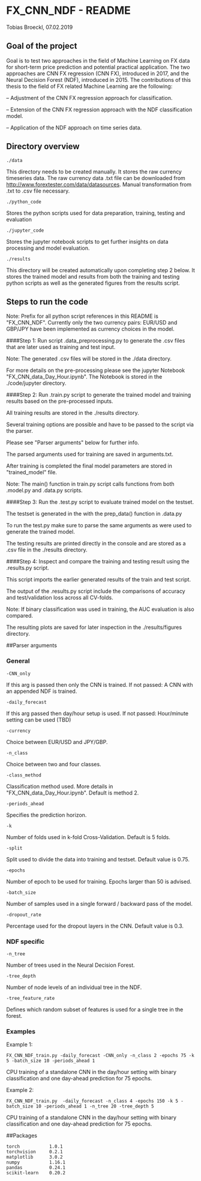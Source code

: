 # FX_CNN_NDF - README
Tobias Broeckl, 07.02.2019

## Goal of the project
Goal is to test two approaches in the field of Machine Learning on FX data for short-term price 
prediction and potential practical application. The two approaches are CNN FX regression (CNN FX), introduced in 2017, 
and the Neural Decision Forest (NDF), introduced in 2015.  The contributions of this thesis to the field of FX 
related Machine Learning are the following:

– Adjustment of the CNN FX regression approach for classification.

– Extension of the CNN FX regression approach with the NDF classification model.

– Application of the NDF approach on time series data.

## Directory overview

    ./data 
   This directory needs to be created manually. It stores the raw currency timeseries data.
   The raw currency data .txt file can be downloaded from http://www.forextester.com/data/datasources. 
   Manual transformation from .txt to .csv file necessary.

    ./python_code 
   Stores the python scripts used for data preparation, training, testing and evaluation

    ./jupyter_code
   Stores the jupyter notebook scripts to get further insights on data processing and model evaluation.
     
    ./results
   This directory will be created automatically upon completing step 2 below. 
   It stores the trained model and results from both the training and testing python scripts as well as the 
   generated figures from the results script.


## Steps to run the code

Note:
Prefix for all python script references in this README is "FX_CNN_NDF". 
Currently only the two currency pairs: EUR/USD and GBP/JPY have been implemented as currency choices in the model.
   
   ####Step 1: 
   Run script .data_preprocessing.py to generate the .csv files that are later used as training and test input. 
   
   Note: The generated .csv files will be stored in the ./data directory. 
   
   For more details on the pre-processing please see the jupyter Notebook "FX_CNN_data_Day_Hour.ipynb".
   The Notebook is stored in the ./code/jupyter directory.
   
   ####Step 2: 
   Run .train.py script to generate the trained model and training results based on the pre-processed inputs.
   
   All training results are stored in the ./results directory.  
   
   Several training options are possible and have to be passed to the script via the parser. 
   
   Please see "Parser arguments" below for further info.
   
   The parsed arguments used for training are saved in arguments.txt.
     
   After training is completed the final model parameters are stored in "trained_model" file.
   
   Note: The main() function in train.py script calls functions from both .model.py and .data.py scripts.
   
   ####Step 3: 
   Run the .test.py script to evaluate trained model on the testset.
   
   The testset is generated in the with the prep_data() function in .data.py
   
   To run the test.py make sure to parse the same arguments as were used to generate the trained model. 
   
   The testing results are printed directly in the console and are stored as a .csv file in the ./results directory.
   
   ####Step 4: 
   Inspect and compare the training and testing result using the .results.py script. 
   
   This script imports the earlier generated results of the train and test script.
   
   The output of the .results.py script include the comparisons of accuracy and test/validation loss across all CV-folds. 
   
   Note: If binary classification was used in training, the AUC evaluation is also compared. 
   
   The resulting plots are saved for later inspection in the ./results/figures directory.
    
##Parser arguments
   
   ### General
   
    -CNN_only 
   If this arg is passed then only the CNN is trained. If not passed: A CNN with an appended NDF is trained.
   
    -daily_forecast 
   If this arg passed then day/hour setup is used. If not passed: Hour/minute setting can be used (TBD)
   
    -currency 
   Choice between EUR/USD and JPY/GBP.
   
    -n_class 
   Choice between two and four classes.
   
    -class_method  
   Classification method used. More details in "FX_CNN_data_Day_Hour.ipynb". Default is method 2.
   
    -periods_ahead 
   Specifies the prediction horizon.
   
    -k 
   Number of folds used in k-fold Cross-Validation. Default is 5 folds.
   
    -split 
   Split used to divide the data into training and testset. Default value is 0.75.
   
    -epochs 
   Number of epoch to be used for training. Epochs larger than 50 is advised.
   
    -batch_size 
   Number of samples used in a single forward / backward pass of the model.
   
    -dropout_rate 
   Percentage used for the dropout layers in the CNN. Default value is 0.3.
   
   ### NDF specific
    -n_tree 
   Number of trees used in the Neural Decision Forest.
   
    -tree_depth 
   Number of node levels of an individual tree in the NDF.
   
    -tree_feature_rate 
   Defines which random subset of features is used for a single tree in the forest.
   
   ### Examples
   
   Example 1: 
   
    FX_CNN_NDF_train.py -daily_forecast -CNN_only -n_class 2 -epochs 75 -k 5 -batch_size 10 -periods_ahead 1
    
   CPU training of a standalone CNN in the day/hour setting with binary classification
   and one day-ahead prediction for 75 epochs.
   
   Example 2: 
   
    FX_CNN_NDF_train.py  -daily_forecast -n_class 4 -epochs 150 -k 5 -batch_size 10 -periods_ahead 1 -n_tree 20 -tree_depth 5
                                      
   CPU training of a standalone CNN in the day/hour setting with binary classification 
   and one day-ahead prediction for 75 epochs.

##Packages

    torch           1.0.1
    torchvision     0.2.1
    matplotlib      3.0.2
    numpy           1.16.1	
    pandas          0.24.1	
    scikit-learn    0.20.2	
    
           
  
 
  
    
    
